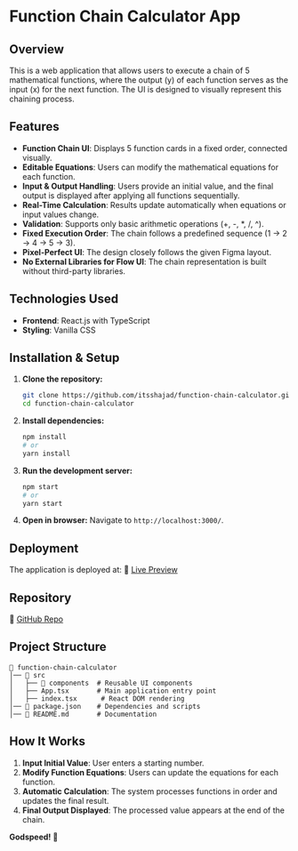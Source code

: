 # Function Chain Calculator App

## Overview
This is a web application that allows users to execute a chain of 5 mathematical functions, where the output (y) of each function serves as the input (x) for the next function. The UI is designed to visually represent this chaining process.

## Features
- **Function Chain UI**: Displays 5 function cards in a fixed order, connected visually.
- **Editable Equations**: Users can modify the mathematical equations for each function.
- **Input & Output Handling**: Users provide an initial value, and the final output is displayed after applying all functions sequentially.
- **Real-Time Calculation**: Results update automatically when equations or input values change.
- **Validation**: Supports only basic arithmetic operations (+, -, *, /, ^).
- **Fixed Execution Order**: The chain follows a predefined sequence (1 → 2 → 4 → 5 → 3).
- **Pixel-Perfect UI**: The design closely follows the given Figma layout.
- **No External Libraries for Flow UI**: The chain representation is built without third-party libraries.

## Technologies Used
- **Frontend**: React.js with TypeScript
- **Styling**: Vanilla CSS

## Installation & Setup
1. **Clone the repository:**
   ```sh
   git clone https://github.com/itsshajad/function-chain-calculator.git
   cd function-chain-calculator
   ```
2. **Install dependencies:**
   ```sh
   npm install
   # or
   yarn install
   ```
3. **Run the development server:**
   ```sh
   npm start
   # or
   yarn start
   ```
4. **Open in browser:**
   Navigate to `http://localhost:3000/`.

## Deployment
The application is deployed at:
🔗 [Live Preview](https://function-chain-calculator-eight.vercel.app/)

## Repository
🔗 [GitHub Repo](https://github.com/itsshajad/function-chain-calculator.git)

## Project Structure
```
📂 function-chain-calculator
│── 📁 src
│   ├── 📁 components  # Reusable UI components
│   ├── App.tsx       # Main application entry point
│   ├── index.tsx      # React DOM rendering
│── 📄 package.json    # Dependencies and scripts
│── 📄 README.md       # Documentation
```

## How It Works
1. **Input Initial Value**: User enters a starting number.
2. **Modify Function Equations**: Users can update the equations for each function.
3. **Automatic Calculation**: The system processes functions in order and updates the final result.
4. **Final Output Displayed**: The processed value appears at the end of the chain.

**Godspeed! 🚀**